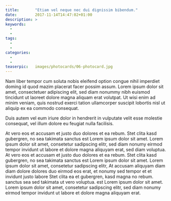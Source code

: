 ```yaml
---
title:       "Etiam vel neque nec dui dignissim bibendum."
date:        2017-11-14T14:47:02+01:00
description: >
keywords:
  -
  -
tags:
  -
  -
categories:
  -
  -
teaserpic:   images/photocards/06-photocard.jpg
---
```




Nam liber tempor cum soluta nobis eleifend option congue nihil
imperdiet doming id quod mazim placerat facer possim assum. Lorem
ipsum dolor sit amet, consectetuer adipiscing elit, sed diam nonummy
nibh euismod tincidunt ut laoreet dolore magna aliquam erat
volutpat. Ut wisi enim ad minim veniam, quis nostrud exerci tation
ullamcorper suscipit lobortis nisl ut aliquip ex ea commodo consequat.



Duis autem vel eum iriure dolor in hendrerit in vulputate velit esse
molestie consequat, vel illum dolore eu feugiat nulla facilisis.

At vero eos et accusam et justo duo dolores et ea rebum. Stet clita
kasd gubergren, no sea takimata sanctus est Lorem ipsum dolor sit
amet. Lorem ipsum dolor sit amet, consetetur sadipscing elitr, sed
diam nonumy eirmod tempor invidunt ut labore et dolore magna aliquyam
erat, sed diam voluptua. At vero eos et accusam et justo duo dolores
et ea rebum. Stet clita kasd gubergren, no sea takimata sanctus est
Lorem ipsum dolor sit amet. Lorem ipsum dolor sit amet, consetetur
sadipscing elitr, At accusam aliquyam diam diam dolore dolores duo
eirmod eos erat, et nonumy sed tempor et et invidunt justo labore Stet
clita ea et gubergren, kasd magna no rebum. sanctus sea sed takimata
ut vero voluptua. est Lorem ipsum dolor sit amet. Lorem ipsum dolor
sit amet, consetetur sadipscing elitr, sed diam nonumy eirmod tempor
invidunt ut labore et dolore magna aliquyam erat.
